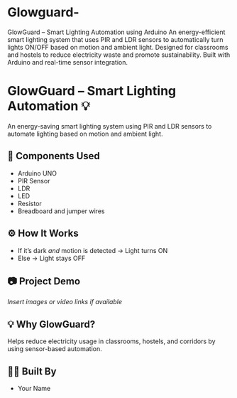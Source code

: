 # Glowguard-
GlowGuard – Smart Lighting Automation using Arduino  An energy-efficient smart lighting system that uses PIR and LDR sensors to automatically turn lights ON/OFF based on motion and ambient light. Designed for classrooms and hostels to reduce electricity waste and promote sustainability. Built with Arduino and real-time sensor integration.
# GlowGuard – Smart Lighting Automation 💡

An energy-saving smart lighting system using PIR and LDR sensors to automate lighting based on motion and ambient light.

## 🔧 Components Used
- Arduino UNO
- PIR Sensor
- LDR
- LED
- Resistor
- Breadboard and jumper wires

## ⚙️ How It Works
- If it’s dark *and* motion is detected → Light turns ON
- Else → Light stays OFF

## 📷 Project Demo
*Insert images or video links if available*

## 💡 Why GlowGuard?
Helps reduce electricity usage in classrooms, hostels, and corridors by using sensor-based automation.

## 👩‍💻 Built By
- Your Name
